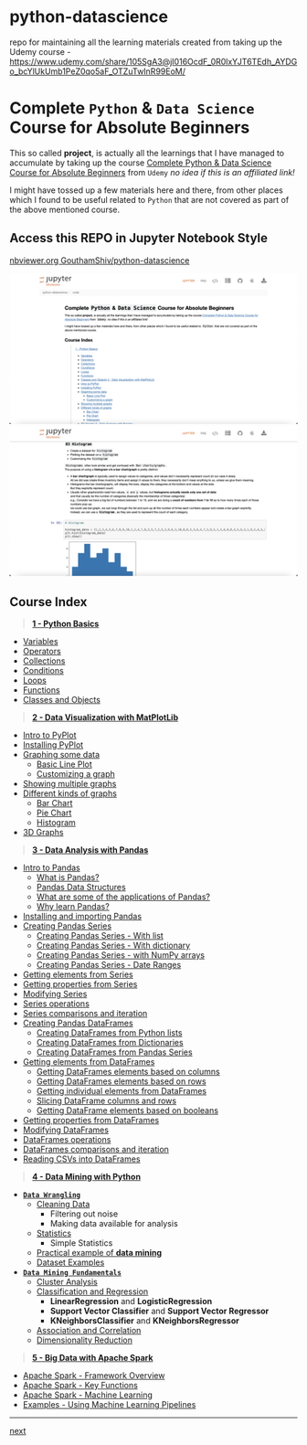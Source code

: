 # python-datascience

repo for maintaining all the learning materials created from taking up the Udemy course - https://www.udemy.com/share/105SgA3@jI016OcdF_0R0lxYJT6TEdh_AYDGo_bcYlUkUmb1PeZ0qo5aF_OTZuTwInR99EoM/

# Complete `Python` & `Data Science` Course for Absolute Beginners

This so called **project**, is actually all the learnings that I have managed to accumulate by taking up the course [Complete Python & Data Science Course for Absolute Beginners](https://www.udemy.com/share/105SgA3@b-b-i62y90RM-qVQ1oFaGTDOzAIVgeitblk8UJn4046Yj2Jh4zAiMDznhiZyy9kp/) from `Udemy` _no idea if this is an affiliated link!_

I might have tossed up a few materials here and there, from other places which I found to be useful related to `Python` that are not covered as part of the above mentioned course.

## Access this REPO in **Jupyter Notebook** Style

[nbviewer.org GouthamShiv/python-datascience](https://nbviewer.org/github/GouthamShiv/python-datascience/blob/master/code/index.ipynb)

![Jupyter Notebook - Preview](./assets/python-datascience.png)
![Jupyter Notebook - Histograms](./assets/py-ds-histograms.png)

## Course Index

> **[1 - Python Basics](./code/01-python-fundamentals/00-index.ipynb)**

-   [Variables](./code/01-python-fundamentals/01-variables.ipynb)
-   [Operators](./code/01-python-fundamentals/02-operators.ipynb)
-   [Collections](./code/01-python-fundamentals/03-collections.ipynb)
-   [Conditions](./code/01-python-fundamentals/04-conditions.ipynb)
-   [Loops](./code/01-python-fundamentals/05-loops.ipynb)
-   [Functions](./code/01-python-fundamentals/06-functions.ipynb)
-   [Classes and Objects](./code/01-python-fundamentals/07-classes-and-objects.ipynb)

> **[2 - Data Visualization with MatPlotLib](./code/02-data-visualization-with-python-and-matplotlib/00-index.ipynb)**

-   [Intro to PyPlot](./code/02-data-visualization-with-python-and-matplotlib/01-intro-to-pyplot.ipynb)
-   [Installing PyPlot](./code/02-data-visualization-with-python-and-matplotlib/02-installing-pyplot.ipynb)
-   [Graphing some data](./code/02-data-visualization-with-python-and-matplotlib/03-graphing-data.ipynb)
    -   [Basic Line Plot](./code/02-data-visualization-with-python-and-matplotlib/03-graphing-data.ipynb)
    -   [Customizing a graph](./code/02-data-visualization-with-python-and-matplotlib/03-graphing-data.ipynb)
-   [Showing multiple graphs](./code/02-data-visualization-with-python-and-matplotlib/04-multiple-graphs.ipynb)
-   [Different kinds of graphs](./code/02-data-visualization-with-python-and-matplotlib/05-different-kinds-of-graphs.ipynb)
    -   [Bar Chart](./code/02-data-visualization-with-python-and-matplotlib/05-different-kinds-of-graphs.ipynb)
    -   [Pie Chart](./code/02-data-visualization-with-python-and-matplotlib/05-different-kinds-of-graphs.ipynb)
    -   [Histogram](./code/02-data-visualization-with-python-and-matplotlib/05-different-kinds-of-graphs.ipynb)
-   [3D Graphs](./code/02-data-visualization-with-python-and-matplotlib/06-3d-graphs.ipynb)

> **[3 - Data Analysis with Pandas](./code/03-data-analysis-with-pandas/00-index.ipynb)**

-   [Intro to Pandas](./code/03-data-analysis-with-pandas/01-intro-to-pandas.ipynb)
    -   [What is Pandas?](./code/03-data-analysis-with-pandas/01-intro-to-pandas.ipynb)
    -   [Pandas Data Structures](./code/03-data-analysis-with-pandas/01-intro-to-pandas.ipynb)
    -   [What are some of the applications of Pandas?](./code/03-data-analysis-with-pandas/01-intro-to-pandas.ipynb)
    -   [Why learn Pandas?](./code/03-data-analysis-with-pandas/01-intro-to-pandas.ipynb)
-   [Installing and importing Pandas](./code/03-data-analysis-with-pandas/02-installing-pandas.ipynb)
-   [Creating Pandas Series](./code/03-data-analysis-with-pandas/03-pandas-series.ipynb)
    -   [Creating Pandas Series - With list](./code/03-data-analysis-with-pandas/03A-pandas-series-with-list.ipynb)
    -   [Creating Pandas Series - With dictionary](./code/03-data-analysis-with-pandas/03B-pandas-series-with-dictionary.ipynb)
    -   [Creating Pandas Series - with NumPy arrays](./code/03-data-analysis-with-pandas/03C-pandas-series-with-numpy-arrays.ipynb)
    -   [Creating Pandas Series - Date Ranges](./code/03-data-analysis-with-pandas/03C-pandas-series-with-numpy-arrays.ipynb)
-   [Getting elements from Series](./code/03-data-analysis-with-pandas/04-getting-elements-from-series.ipynb)
-   [Getting properties from Series](./code/03-data-analysis-with-pandas/05-getting-properties-from-series.ipynb)
-   [Modifying Series](./code/03-data-analysis-with-pandas/06-pandas-series-modification.ipynb)
-   [Series operations](./code/03-data-analysis-with-pandas/07-pandas-series-operations.ipynb)
-   [Series comparisons and iteration](./code/03-data-analysis-with-pandas/08-compare-and-iterate-series.ipynb)
-   [Creating Pandas DataFrames](./code/03-data-analysis-with-pandas/09-pandas-dataframes.ipynb)
    -   [Creating DataFrames from Python lists](./code/03-data-analysis-with-pandas/09A-dataframes-from-lists.ipynb)
    -   [Creating DataFrames from Dictionaries](./code/03-data-analysis-with-pandas/09B-dataframes-from-dictionary.ipynb)
    -   [Creating DataFrames from Pandas Series](./code/03-data-analysis-with-pandas/09C-dataframes-with-series.ipynb)
-   [Getting elements from DataFrames](./code/03-data-analysis-with-pandas/10-getting-dataframe-elements.ipynb)
    -   [Getting DataFrames elements based on columns](./10A-column-elements-from-dataframe.ipynb)
    -   [Getting DataFrames elements based on rows](./code/03-data-analysis-with-pandas/10B-row-elements-from-dataframe.ipynb)
    -   [Getting individual elements from DataFrames](./code/03-data-analysis-with-pandas/10C-getting-individual-elements-dataframes.ipynb)
    -   [Slicing DataFrame columns and rows](./code/03-data-analysis-with-pandas/10D-slicing-dataframes.ipynb)
    -   [Getting DataFrame elements based on booleans](./code/03-data-analysis-with-pandas/10E-dataframe-elements-basedon-boolean.ipynb)
-   [Getting properties from DataFrames](./code/03-data-analysis-with-pandas/11-dataframe-properties.ipynb)
-   [Modifying DataFrames](./code/03-data-analysis-with-pandas/12-dataframe-modification.ipynb)
-   [DataFrames operations](./code/03-data-analysis-with-pandas/13-dataframe-operations.ipynb)
-   [DataFrames comparisons and iteration](./code/03-data-analysis-with-pandas/14-dataframe-comparisons-and-iterations.ipynb)
-   [Reading CSVs into DataFrames](./code/03-data-analysis-with-pandas/15-reading-csv-into-dataframe.ipynb)

> **[4 - Data Mining with Python](./code/04-python-data-mining/00-index.ipynb)**

-   [**`Data Wrangling`**](./code/04-python-data-mining/00-index.ipynb)
    -   [Cleaning Data](./code/04-python-data-mining/01-cleaning-data.ipynb)
        -   Filtering out noise
        -   Making data available for analysis
    -   [Statistics](./code/04-python-data-mining/01-cleaning-data.ipynb)
        -   Simple Statistics
    -   [Practical example of **data mining**](./code/04-python-data-mining/02-practical-datamining-example.ipynb)
    -   [Dataset Examples](./code/04-python-data-mining/02-practical-datamining-example.ipynb)
-   [**`Data Mining Fundamentals`**](./code/04-python-data-mining/00-index.ipynb)
    -   [Cluster Analysis](./code/04-python-data-mining/03A-cluster-analysis.ipynb)
    -   [Classification and Regression](./code/04-python-data-mining/03B-classification-and-regression.ipynb)
        -   **LinearRegression** and **LogisticRegression**
        -   **Support Vector Classifier** and **Support Vector Regressor**
        -   **KNeighborsClassifier** and **KNeighborsRegressor**
    -   [Association and Correlation](./code/04-python-data-mining/03C-association-and-correlation.ipynb)
    -   [Dimensionality Reduction](./code/04-python-data-mining/03D-dimensionality-reduction.ipynb)

> **[5 - Big Data with Apache Spark](./code/05-big-data-with-spark/00-index.ipynb)**

-   [Apache Spark - Framework Overview](./code/05-big-data-with-spark/01-spark-overview.ipynb)
-   [Apache Spark - Key Functions](./code/05-big-data-with-spark/02-spark-key-functions.ipynb)
-   [Apache Spark - Machine Learning](./code/05-big-data-with-spark/03-spark-ml-intro.ipynb)
-   [Examples - Using Machine Learning Pipelines]()

---

[next](./code/01-python-fundamentals/00-index.ipynb)
